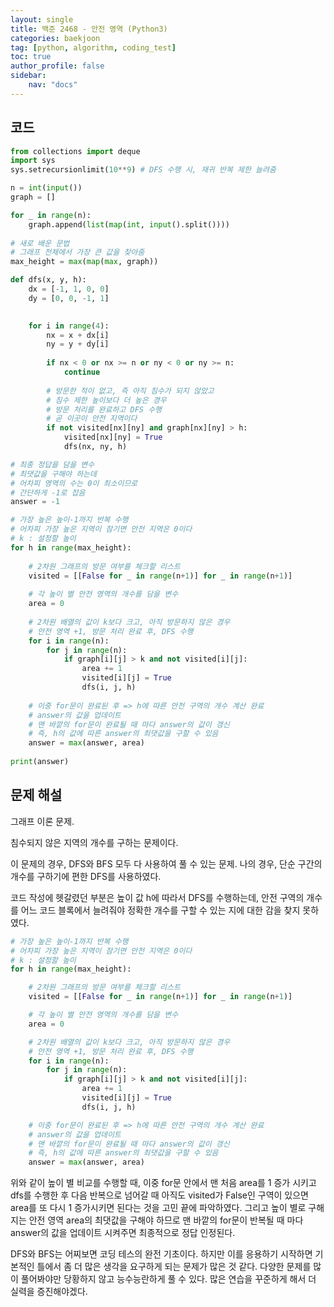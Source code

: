 ```yaml
---
layout: single
title: 백준 2468 - 안전 영역 (Python3)
categories: baekjoon
tag: [python, algorithm, coding_test]
toc: true 
author_profile: false
sidebar:
    nav: "docs"
---
```


## 코드

```python
from collections import deque
import sys
sys.setrecursionlimit(10**9) # DFS 수행 시, 재귀 반복 제한 늘려줌

n = int(input())
graph = []

for _ in range(n):
    graph.append(list(map(int, input().split())))
    
# 새로 배운 문법
# 그래프 전체에서 가장 큰 값을 찾아줌
max_height = max(map(max, graph))

def dfs(x, y, h):
    dx = [-1, 1, 0, 0]
    dy = [0, 0, -1, 1]

    
    for i in range(4):
        nx = x + dx[i]
        ny = y + dy[i]
        
        if nx < 0 or nx >= n or ny < 0 or ny >= n:
            continue
            
        # 방문한 적이 없고, 즉 아직 침수가 되지 않았고
        # 침수 제한 높이보다 더 높은 경우
        # 방문 처리를 완료하고 DFS 수행
        # 곧 이곳이 안전 지역이다
        if not visited[nx][ny] and graph[nx][ny] > h:
            visited[nx][ny] = True
            dfs(nx, ny, h)

# 최종 정답을 담을 변수
# 최댓값을 구해야 하는데
# 어차피 영역의 수는 0이 최소이므로
# 간단하게 -1로 잡음
answer = -1

# 가장 높은 높이-1까지 반복 수행
# 어차피 가장 높은 지역이 잠기면 안전 지역은 0이다
# k : 설정할 높이
for h in range(max_height):
    
    # 2차원 그래프의 방문 여부를 체크할 리스트
    visited = [[False for _ in range(n+1)] for _ in range(n+1)]
    
    # 각 높이 별 안전 영역의 개수를 담을 변수
    area = 0
    
    # 2차원 배열의 값이 k보다 크고, 아직 방문하지 않은 경우
    # 안전 영역 +1, 방문 처리 완료 후, DFS 수행
    for i in range(n):
        for j in range(n):
            if graph[i][j] > k and not visited[i][j]:
                area += 1
                visited[i][j] = True
                dfs(i, j, h)
    
    # 이중 for문이 완료된 후 => h에 따른 안전 구역의 개수 계산 완료
    # answer의 값을 업데이트
    # 맨 바깥의 for문이 완료될 때 마다 answer의 값이 갱신
    # 즉, h의 값에 따른 answer의 최댓값을 구할 수 있음
    answer = max(answer, area)
    
print(answer)    
```



## 문제 해설

그래프 이론 문제.

침수되지 않은 지역의 개수를 구하는 문제이다.

이 문제의 경우, DFS와 BFS 모두 다 사용하여 풀 수 있는 문제. 나의 경우, 단순 구간의 개수를 구하기에 편한 DFS를 사용하였다.

코드 작성에 헷갈렸던 부분은 높이 값 h에 따라서 DFS를 수행하는데, 안전 구역의 개수를 어느 코드 블록에서 늘려줘야 정확한 개수를 구할 수 있는 지에 대한 감을 찾지 못하였다.

```python
# 가장 높은 높이-1까지 반복 수행
# 어차피 가장 높은 지역이 잠기면 안전 지역은 0이다
# k : 설정할 높이
for h in range(max_height):

    # 2차원 그래프의 방문 여부를 체크할 리스트
    visited = [[False for _ in range(n+1)] for _ in range(n+1)]

    # 각 높이 별 안전 영역의 개수를 담을 변수
    area = 0

    # 2차원 배열의 값이 k보다 크고, 아직 방문하지 않은 경우
    # 안전 영역 +1, 방문 처리 완료 후, DFS 수행
    for i in range(n):
        for j in range(n):
            if graph[i][j] > k and not visited[i][j]:
                area += 1
                visited[i][j] = True
                dfs(i, j, h)

    # 이중 for문이 완료된 후 => h에 따른 안전 구역의 개수 계산 완료
    # answer의 값을 업데이트
    # 맨 바깥의 for문이 완료될 때 마다 answer의 값이 갱신
    # 즉, h의 값에 따른 answer의 최댓값을 구할 수 있음
    answer = max(answer, area)
```

위와 같이 높이 별 비교를 수행할 때, 이중 for문 안에서 맨 처음 area를 1 증가 시키고 dfs를 수행한 후 다음 반복으로 넘어갈 때 아직도 visited가 False인 구역이 있으면 area를 또 다시 1 증가시키면 된다는 것을 고민 끝에 파악하였다. 그리고 높이 별로 구해지는 안전 영역 area의 최댓값을 구해야 하므로 맨 바깥의 for문이 반복될 때 마다 answer의 값을 업데이트 시켜주면 최종적으로 정답 인정된다.

DFS와  BFS는 어찌보면 코딩 테스의 완전 기초이다. 하지만 이를 응용하기 시작하면 기본적인 틀에서 좀 더 많은 생각을 요구하게 되는 문제가 많은 것 같다. 다양한 문제를 많이 풀어봐야만 당황하지 않고 능수능란하게 풀 수 있다. 많은 연습을 꾸준하게 해서 더 실력을 증진해야겠다.
